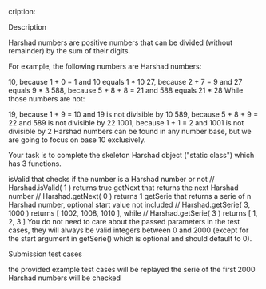 cription:

Description

Harshad numbers are positive numbers that can be divided (without remainder) by the sum of their digits.

For example, the following numbers are Harshad numbers:

10, because 1 + 0 = 1 and 10 equals 1 * 10
27, because 2 + 7 = 9 and 27 equals 9 * 3
588, because 5 + 8 + 8 = 21 and 588 equals 21 * 28
While those numbers are not:

19, because 1 + 9 = 10 and 19 is not divisible by 10
589, because 5 + 8 + 9 = 22 and 589 is not divisible by 22
1001, because 1 + 1 = 2 and 1001 is not divisible by 2
Harshad numbers can be found in any number base, but we are going to focus on base 10 exclusively.

Your task is to complete the skeleton Harshad object ("static class") which has 3 functions.

isValid that checks if the number is a Harshad number or not // Harshad.isValid( 1 ) returns true
getNext that returns the next Harshad number // Harshad.getNext( 0 ) returns 1
getSerie that returns a serie of n Harshad number, optional start value not included // Harshad.getSerie( 3, 1000 ) returns [ 1002, 1008, 1010 ], while // Harshad.getSerie( 3 ) returns [ 1, 2, 3 ]
You do not need to care about the passed parameters in the test cases, they will always be valid integers between 0 and 2000 (except for the start argument in getSerie() which is optional and should default to 0).

Submission test cases

the provided example test cases will be replayed
the serie of the first 2000 Harshad numbers will be checked
